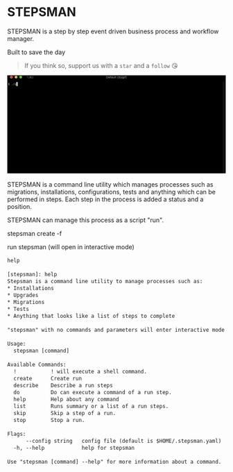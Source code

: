 # STEPSMAN
STEPSMAN is a step by step event driven business process and workflow manager.

Built to save the day
> If you think so, support us with a `star` and a `follow` 😘 

[![demo](https://github.com/fortify500/assets/raw/master/stepsman.gif)](https://github.com/c-bata/kube-prompt)

STEPSMAN is a command line utility which manages processes such as migrations, installations, configurations, tests and anything which can be performed in steps. Each step in the process is added a status and a position.

STEPSMAN can manage this process as a script "run".

stepsman create -f <file name> 

run stepsman (will open in interactive mode)
```
help

[stepsman]: help
Stepsman is a command line utility to manage processes such as:
* Installations
* Upgrades
* Migrations
* Tests
* Anything that looks like a list of steps to complete

"stepsman" with no commands and parameters will enter interactive mode

Usage:
  stepsman [command]

Available Commands:
  !           ! will execute a shell command.
  create      Create run
  describe    Describe a run steps
  do          Do can execute a command of a run step.
  help        Help about any command
  list        Runs summary or a list of a run steps.
  skip        Skip a step of a run.
  stop        Stop a run.

Flags:
      --config string   config file (default is $HOME/.stepsman.yaml)
  -h, --help            help for stepsman

Use "stepsman [command] --help" for more information about a command.
```